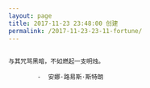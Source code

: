 ```yaml
---
layout: page
title: 2017-11-23 23:48:00 创建
permalink: /2017-11-23-23-11-fortune/
---
```

```

与其咒骂黑暗，不如燃起一支明烛。

        -  安娜·路易斯·斯特朗

```
